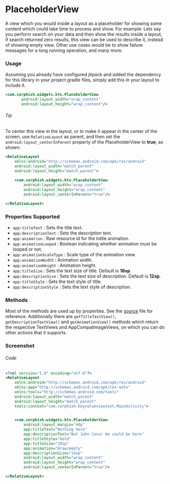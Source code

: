 # PlaceholderView
A view which you would inside a layout as a placeholder for showing some content which could take time to process and show. For example: Lets say you perform search on your data and then show the results inside a layout, if search returned zero results, this view can be used to describe it, instead of showing empty view. Other use cases would be to show failure messages for a long running operation, and many more.

### Usage
Assuming you already have configured jitpack and added the dependency for this library in your project gradle files, simply add this in your layout to include it.
```xml
<com.corphish.widgets.ktx.PlaceholderView
       android:layout_width="wrap_content"
       android:layout_height="wrap_content"/>
```  
###### Tip
To center this view in the layout, or to make it appear in the center of the screen, use `RelativeLayout` as parent, and then set the `android:layout_centerInParent` property of the PlaceholderView to __true__, as shown:  
```xml
<RelativeLayout
    xmlns:android="http://schemas.android.com/apk/res/android"
    android:layout_width="match_parent"
    android:layout_height="match_parent">  
    
    <com.corphish.widgets.ktx.PlaceholderView
        android:layout_width="wrap_content"
        android:layout_height="wrap_content"
        android:layout_centerInParent="true"/>

</RelativeLayout>
```  

### Properties Supported
- `app:titleText` : Sets the title text.
- `app:descriptionText` : Sets the description text.
- `app:animation` : Raw resource id for the lottie animation.
- `app:animationLooped` : Boolean indicating whether animation must be looped or not.
- `app:animationScaleType` : Scale type of the animation view.
- `app:animationWidth` : Animation width.
- `app:animationHeight` : Animation height.
- `app:titleSize` : Sets the text size of title. Default is __18sp__.
- `app:descriptionSize` : Sets the text size of description. Default is __12sp__.
- `app:titleStyle` : Sets the text style of title.
- `app:descriptionStyle` : Sets the text style of description.

### Methods
Most of the methods are used up by properties. See the [source](https://github.com/corphish/Widgets/blob/master/widgets/src/main/java/com/corphish/widgets/PlaceholderView.java) file for reference.
Additionally there are `getTitleTextView()`, `getDescriptionTextView()` and `getAnimationView()` methods which return the respective TextViews and AppCompatImageViews, on which you can do other actions that it supports.

### Screenshot
###### Code
```xml
<?xml version="1.0" encoding="utf-8"?>
<RelativeLayout
    xmlns:android="http://schemas.android.com/apk/res/android"
    xmlns:app="http://schemas.android.com/apk/res-auto"
    xmlns:tools="http://schemas.android.com/tools"
    android:layout_width="match_parent"
    android:layout_height="match_parent"
    tools:context="com.corphish.keyvalueviewtest.MainActivity">  
    

    <com.corphish.widgets.ktx.PlaceholderView
        android:layout_margin="4dp"
        app:titleText="Nothing here"
        app:descriptionText="But John Cena! He could be here"
        app:titleStyle="bold"
        app:titleSize="20sp"
        app:animation="@raw/empty"
        app:descriptionSize="14sp"
        android:layout_width="wrap_content"
        android:layout_height="wrap_content"
        android:layout_centerInParent="true"/>

</RelativeLayout>
```